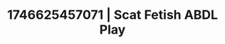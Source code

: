 ---
categories:
- Intimate storytelling
- Alt romance
- AI-generated
- Body worship
- Bare skin
- ASMR
- Closeness kink
- Cosplay
image: /assets/images/1746625457071.jpg
layout: post
seo:
  description: Featured content with high-quality Scat Fetish, ABDL Play. HD images
    available.
  keywords: Scat Fetish, ABDL Play
  og_image: /assets/images/1746625457071.jpg
  schema_type: VisualArtwork
tags:
- ABDL Play
- Scat Fetish
- '#1746625457071'
title: 1746625457071 | Scat Fetish ABDL Play
---